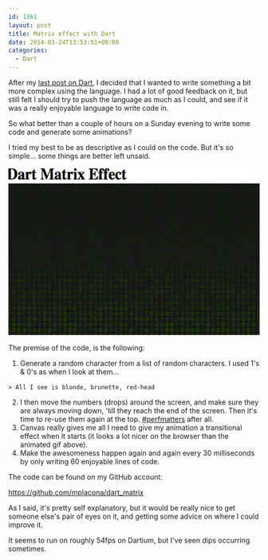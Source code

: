 ```yaml
---
id: 1361
layout: post
title: Matrix effect with Dart
date: 2014-03-24T13:53:51+00:00
categories:
  - Dart
---
```

After my [last post on Dart](https://www.placona.co.uk/1321/technology/a-first-look-at-dart/ "A first look at Dart"), I decided that I wanted to write something a bit more complex using the language. I had a lot of good feedback on it, but still felt I should try to push the language as much as I could, and see if it was a really enjoyable language to write code in.

So what better than a couple of hours on a Sunday evening to write some code and generate some animations?

I tried my best to be as descriptive as I could on the code. But it's so simple... some things are better left unsaid.

<img class="alignnone size-full wp-image-1362" alt="Dart Matrix" src="/images/2014/03/dart_matrix.gif" width="542" height="337" />

The premise of the code, is the following:

  1. Generate a random character from a list of random characters. I used 1's & 0's as when I look at them...
  
    > All I see is blonde, brunette, red-head

  2. I then move the numbers (drops) around the screen, and make sure they are always moving down, 'till they reach the end of the screen. Then it's time to re-use them again at the top. <a title="Performance Matters" href="https://plus.google.com/u/0/explore/perfmatters" target="_blank">#perfmatters</a> after all.
  3. Canvas really gives me all I need to give my animation a transitional effect when it starts (it looks a lot nicer on the browser than the animated gif above).
  4. Make the awesomeness happen again and again every 30 milliseconds by only writing 60 enjoyable lines of code.

The code can be found on my GitHub account:

<a title="Dart Matrix Effect on GitHub" href="https://github.com/mplacona/dart_matrix" target="_blank">https://github.com/mplacona/dart_matrix</a>

As I said, it's pretty self explanatory, but it would be really nice to get someone else's pair of eyes on it, and getting some advice on where I could improve it.

It seems to run on roughly 54fps on Dartium, but I've seen dips occurring sometimes.
